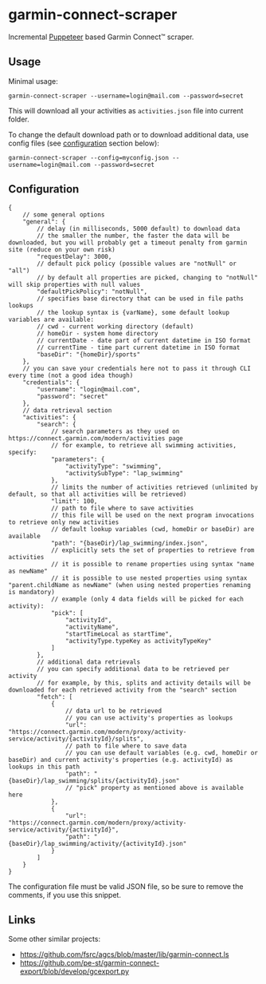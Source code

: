 # garmin-connect-scraper

Incremental [Puppeteer](https://github.com/puppeteer/puppeteer) based Garmin Connect™ scraper.

## Usage

Minimal usage:
```
garmin-connect-scraper --username=login@mail.com --password=secret
```

This will download all your activities as ```activities.json``` file into current folder.

To change the default download path or to download additional data, use config files (see [configuration](#Configuration) section below):
```
garmin-connect-scraper --config=myconfig.json --username=login@mail.com --password=secret
```

## Configuration

```jsonc
{
    // some general options
    "general": {
        // delay (in milliseconds, 5000 default) to download data 
        // the smaller the number, the faster the data will be downloaded, but you will probably get a timeout penalty from garmin site (reduce on your own risk)
        "requestDelay": 3000,
        // default pick policy (possible values are "notNull" or "all")
        // by default all properties are picked, changing to "notNull" will skip properties with null values 
        "defaultPickPolicy": "notNull",
        // specifies base directory that can be used in file paths lookups
        // the lookup syntax is {varName}, some default lookup variables are available:
        // cwd - current working directory (default)
        // homeDir - system home directory
        // currentDate - date part of current datetime in ISO format
        // currentTime - time part current datetime in ISO format
        "baseDir": "{homeDir}/sports"
    },
    // you can save your credentials here not to pass it through CLI every time (not a good idea though)
    "credentials": {
        "username": "login@mail.com",
        "password": "secret"
    },
    // data retrieval section
    "activities": {
        "search": {
            // search parameters as they used on https://connect.garmin.com/modern/activities page
            // for example, to retrieve all swimming activities, specify:
            "parameters": {
                "activityType": "swimming",
                "activitySubType": "lap_swimming"
            },
            // limits the number of activities retrieved (unlimited by default, so that all activities will be retrieved)
            "limit": 100,
            // path to file where to save activities
            // this file will be used on the next program invocations to retrieve only new activities
            // default lookup variables (сwd, homeDir or baseDir) are available
            "path": "{baseDir}/lap_swimming/index.json",
            // explicitly sets the set of properties to retrieve from activities
            // it is possible to rename properties using syntax "name as newName"
            // it is possible to use nested properties using syntax "parent.childName as newName" (when using nested properties renaming is mandatory)
            // example (only 4 data fields will be picked for each activity):
            "pick": [
                "activityId",
                "activityName",
                "startTimeLocal as startTime",
                "activityType.typeKey as activityTypeKey"
            ]
        },
        // additional data retrievals
        // you can specify additional data to be retrieved per activity
        // for example, by this, splits and activity details will be downloaded for each retrieved activity from the "search" section
        "fetch": [
            {
                // data url to be retrieved
                // you can use activity's properties as lookups
                "url": "https://connect.garmin.com/modern/proxy/activity-service/activity/{activityId}/splits",
                // path to file where to save data
                // you can use default variables (e.g. cwd, homeDir or baseDir) and current activity's properties (e.g. activityId) as lookups in this path
                "path": "{baseDir}/lap_swimming/splits/{activityId}.json"
                // "pick" property as mentioned above is available here
            },
            {
                "url": "https://connect.garmin.com/modern/proxy/activity-service/activity/{activityId}",
                "path": "{baseDir}/lap_swimming/activity/{activityId}.json"
            }
        ]
    }
}
```

The configuration file must be valid JSON file, so be sure to remove the comments, if you use this snippet.

## Links

Some other similar projects:
  * https://github.com/fsrc/agcs/blob/master/lib/garmin-connect.ls
  * https://github.com/pe-st/garmin-connect-export/blob/develop/gcexport.py
